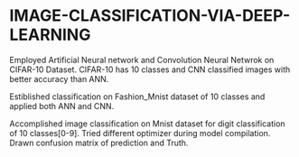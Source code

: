 # IMAGE-CLASSIFICATION-VIA-DEEP-LEARNING
Employed Artificial Neural network and Convolution Neural Netwrok on CIFAR-10 Dataset.
CIFAR-10 has 10 classes and CNN classified images with better accuracy than ANN. 

Estiblished classification on Fashion_Mnist dataset of 10 classes and applied both ANN and CNN.

Accomplished image classification on Mnist dataset for digit classification of 10 classes[0-9].
Tried different optimizer during model compilation. Drawn confusion matrix of prediction and Truth.

